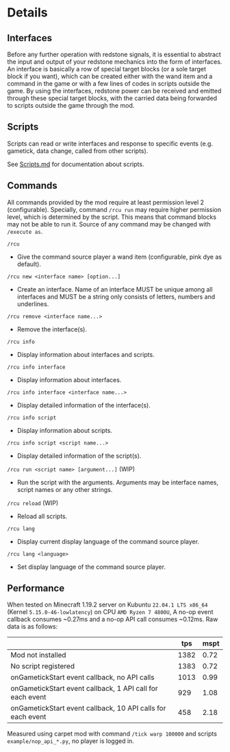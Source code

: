 # Details

## Interfaces

Before any further operation with redstone signals, it is essential to abstract the input and output of your redstone mechanics into the form of interfaces. An interface is basically a row of special target blocks (or a sole target block if you want), which can be created either with the wand item and a command in the game or with a few lines of codes in scripts outside the game. By using the interfaces, redstone power can be received and emitted through these special target blocks, with the carried data being forwarded to scripts outside the game through the mod.

## Scripts

Scripts can read or write interfaces and response to specific events (e.g. gametick, data change, called from other scripts).

See [Scripts.md](./Scripts.md) for documentation about scripts.

## Commands

All commands provided by the mod require at least permission level 2 (configurable). Specially, command `/rcu run` may require higher permission level, which is determined by the script. This means that command blocks may not be able to run it. Source of any command may be changed with `/execute as`.

`/rcu`
- Give the command source player a wand item (configurable, pink dye as default).

`/rcu new <interface name> [option...]`
- Create an interface. Name of an interface MUST be unique among all interfaces and MUST be a string only consists of letters, numbers and underlines.

`/rcu remove <interface name...>`
- Remove the interface(s).

`/rcu info`
- Display information about interfaces and scripts.

`/rcu info interface`
- Display information about interfaces.

`/rcu info interface <interface name...>`
- Display detailed information of the interface(s).

`/rcu info script`
- Display information about scripts.

`/rcu info script <script name...>`
- Display detailed information of the script(s).

`/rcu run <script name> [argument...]` (WIP)
- Run the script with the arguments. Arguments may be interface names, script names or any other strings.

`/rcu reload` (WIP)
- Reload all scripts.

`/rcu lang`
- Display current display language of the command source player.

`/rcu lang <language>`
- Set display language of the command source player.

## Performance

When tested on Minecraft 1.19.2 server on Kubuntu `22.04.1 LTS x86_64` (Kernel `5.15.0-46-lowlatency`) on CPU `AMD Ryzen 7 4800U`, A no-op event callback consumes ~0.27ms and a no-op API call consumes ~0.12ms. Raw data is as follows:

|                                                             | tps  | mspt |
| ----------------------------------------------------------- | ---- | ---- |
| Mod not installed                                           | 1382 | 0.72 |
| No script registered                                        | 1383 | 0.72 |
| onGametickStart event callback, no API calls                | 1013 | 0.99 |
| onGametickStart event callback, 1 API call for each event   | 929  | 1.08 |
| onGametickStart event callback, 10 API calls for each event | 458  | 2.18 |

Measured using carpet mod with command `/tick warp 100000` and scripts `example/nop_api_*.py`, no player is logged in.
